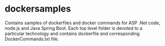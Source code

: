# dockersamples
Contains samples of dockerfiles and docker commands for ASP .Net code, node.js and Java Spring Boot.
Each top level folder is devoted to a particular technology and contains dockerfile and corresponding DockerCommands.txt file. 

